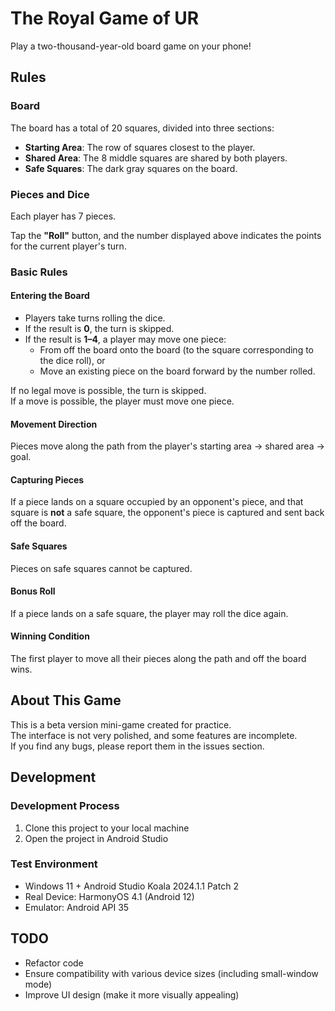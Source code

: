 # The Royal Game of UR
Play a two-thousand-year-old board game on your phone!

## Rules

### Board

The board has a total of 20 squares, divided into three sections:

- **Starting Area**: The row of squares closest to the player.
- **Shared Area**: The 8 middle squares are shared by both players.
- **Safe Squares**: The dark gray squares on the board.

### Pieces and Dice

Each player has 7 pieces.

Tap the **"Roll"** button, and the number displayed above indicates the points for the current player's turn.

### Basic Rules

#### Entering the Board

- Players take turns rolling the dice.  
- If the result is **0**, the turn is skipped.  
- If the result is **1–4**, a player may move one piece:
  - From off the board onto the board (to the square corresponding to the dice roll), or  
  - Move an existing piece on the board forward by the number rolled.

If no legal move is possible, the turn is skipped.  
If a move is possible, the player must move one piece.

#### Movement Direction

Pieces move along the path from the player's starting area → shared area → goal.

#### Capturing Pieces

If a piece lands on a square occupied by an opponent's piece, and that square is **not** a safe square, the opponent's piece is captured and sent back off the board.

#### Safe Squares

Pieces on safe squares cannot be captured.

#### Bonus Roll

If a piece lands on a safe square, the player may roll the dice again.

#### Winning Condition

The first player to move all their pieces along the path and off the board wins.

## About This Game

This is a beta version mini-game created for practice.  
The interface is not very polished, and some features are incomplete.  
If you find any bugs, please report them in the issues section.

## Development

### Development Process

1. Clone this project to your local machine  
2. Open the project in Android Studio  

### Test Environment

- Windows 11 + Android Studio Koala 2024.1.1 Patch 2  
- Real Device: HarmonyOS 4.1 (Android 12)  
- Emulator: Android API 35  

## TODO

- Refactor code  
- Ensure compatibility with various device sizes (including small-window mode)  
- Improve UI design (make it more visually appealing)  
